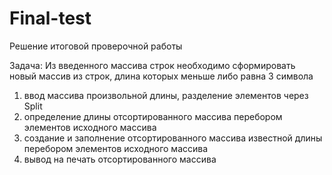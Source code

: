# Final-test
Решение итоговой проверочной работы

Задача: Из введенного массива строк необходимо сформировать новый массив из строк,
длина которых меньше либо равна 3 символа

1. ввод массива произвольной длины, разделение элементов через Split
2. определение длины отсортированного массива перебором элементов исходного массива
3. создание и заполнение отсортированного массива известной длины перебором элементов исходного массива
4. вывод на печать отсортированного массива
